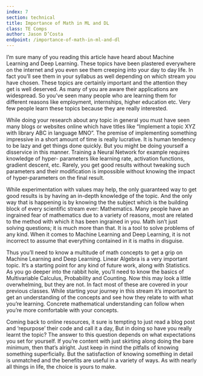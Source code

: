 ```yaml
---
index: 7
section: technical
title: Importance of Math in ML and DL
class: TE Comps
author: Jason D’Costa
endpoint: /importance-of-math-in-ml-and-dl
---
```


I’m sure many of you reading this article have heard about Machine Learning and Deep Learning. These topics have been plastered everywhere on the internet and you even see them creeping into your day to day life. In fact you’ll see them in your syllabus as well depending on which stream you have chosen. These topics are certainly important and the attention they get is well deserved. As many of you are aware their applications are widespread. So you’ve seen many people who are learning them for different reasons like employment, internships, higher education etc. Very few people learn these topics because they are really interested.

While doing your research about any topic in general you must have seen many blogs or websites online which have titles like “Implement a topic XYZ with library ABC in language MNO”. The premise of implementing something impressive in a short amount of time is really lucrative. It is human tendency to be lazy and get things done quickly. But you might be doing yourself a disservice in this manner. Training a Neural Network for example requires knowledge of hyper- parameters like learning rate, activation functions, gradient descent, etc. Rarely, you get good results without tweaking such parameters and their modification is impossible without knowing the impact of hyper-parameters on the final result.

While experimentation with values may help, the only guaranteed way to get good results is by having an in-depth knowledge of the topic. And the only way that is happening is by knowing the the subject which is the building block of every scientific stream ever: Mathematics. Many people have an ingrained fear of mathematics due to a variety of reasons, most are related to the method with which it has been ingrained in you. Math isn’t just solving questions; it is much more than that. It is a tool to solve problems of any kind. When it comes to Machine Learning and Deep Learning, it is not incorrect to assume that everything contained in it is maths in disguise.

Thus you’ll need to know a multitude of math concepts to get a grip on Machine Learning and Deep Learning. Linear Algebra is a very important topic. It’s a starting point for any kind of future work, along with Statistics. As you go deeper into the rabbit hole, you’ll need to know the basics of Multivariable Calculus, Probability and Counting. Now this may look a little overwhelming, but they are not. In fact most of these are covered in your previous classes. While starting your journey in this stream it’s important to get an understanding of the concepts and see how they relate to with what you’re learning. Concrete mathematical understanding can follow when you’re more comfortable with your concepts.

Coming back to online resources, it sure is tempting to just read a blog post and ‘repurpose’ their code and call it a day, But in doing so have you really learnt the topic? The answer to this question depends on what expectations you set for yourself. If you’re content with just skirting along doing the bare minimum, then that’s alright. Just keep in mind the pitfalls of knowing something superficially. But the satisfaction of knowing something in detail is unmatched and the benefits are useful in a variety of ways. As with nearly all things in life, the choice is yours to make.
